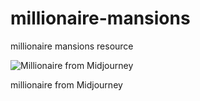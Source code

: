 # millionaire-mansions
millionaire mansions resource

![Millionaire from Midjourney](https://github.com/cpuncekar/millionaire-mansionsbusterpunc_millionaire_mansion_13d8ec52-589b-44e8-9146-ace9e259efab.png)


millionaire from Midjourney
